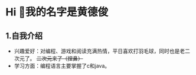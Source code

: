 # Hi 👋我的名字是黄德俊
## 1.自我介绍
+ 兴趣爱好：对编程、游戏和阅读充满热情，平日喜欢打羽毛球，同时也是老二次元了。 ~~二次元来了（捏鼻）~~
+ 学习方面：编程语言主要掌握了c和java。
